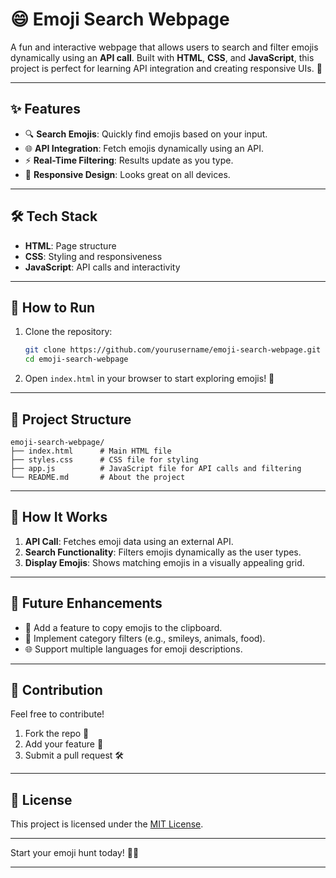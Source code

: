 # 😄 Emoji Search Webpage

A fun and interactive webpage that allows users to search and filter emojis dynamically using an **API call**. Built with **HTML**, **CSS**, and **JavaScript**, this project is perfect for learning API integration and creating responsive UIs. 🚀

---

## ✨ Features

- 🔍 **Search Emojis**: Quickly find emojis based on your input.  
- 🌐 **API Integration**: Fetch emojis dynamically using an API.  
- ⚡ **Real-Time Filtering**: Results update as you type.  
- 🎨 **Responsive Design**: Looks great on all devices.  

---

## 🛠️ Tech Stack

- **HTML**: Page structure  
- **CSS**: Styling and responsiveness  
- **JavaScript**: API calls and interactivity  

---

## 🚀 How to Run

1. Clone the repository:  
   ```bash
   git clone https://github.com/yourusername/emoji-search-webpage.git
   cd emoji-search-webpage
   ```

2. Open `index.html` in your browser to start exploring emojis! 🌟

---

## 📂 Project Structure

```
emoji-search-webpage/
├── index.html      # Main HTML file
├── styles.css      # CSS file for styling
├── app.js          # JavaScript file for API calls and filtering
└── README.md       # About the project
```

---

## 🔧 How It Works

1. **API Call**: Fetches emoji data using an external API.  
2. **Search Functionality**: Filters emojis dynamically as the user types.  
3. **Display Emojis**: Shows matching emojis in a visually appealing grid.  

---

## 🌟 Future Enhancements

- 📲 Add a feature to copy emojis to the clipboard.  
- 🌈 Implement category filters (e.g., smileys, animals, food).  
- 🌐 Support multiple languages for emoji descriptions.  

---

## 🤝 Contribution

Feel free to contribute!  
1. Fork the repo 🍴  
2. Add your feature 🚀  
3. Submit a pull request 🛠️  

---

## 📜 License

This project is licensed under the [MIT License](LICENSE).  

---

Start your emoji hunt today! 🎉✨  

--- 
